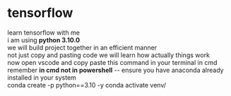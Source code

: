 # tensorflow
learn tensorflow with me<br>
i am using ****python 3.10.0****<br> 
we will build project together in an efficient manner<br>
not just copy and pasting code we will learn how actually things work<br>
now open vscode and copy paste this command in your terminal in cmd remember ****in cmd not in powershell**** -- ensure you have anaconda already installed in your system<br>
conda create -p python==3.10 -y
conda activate venv/
